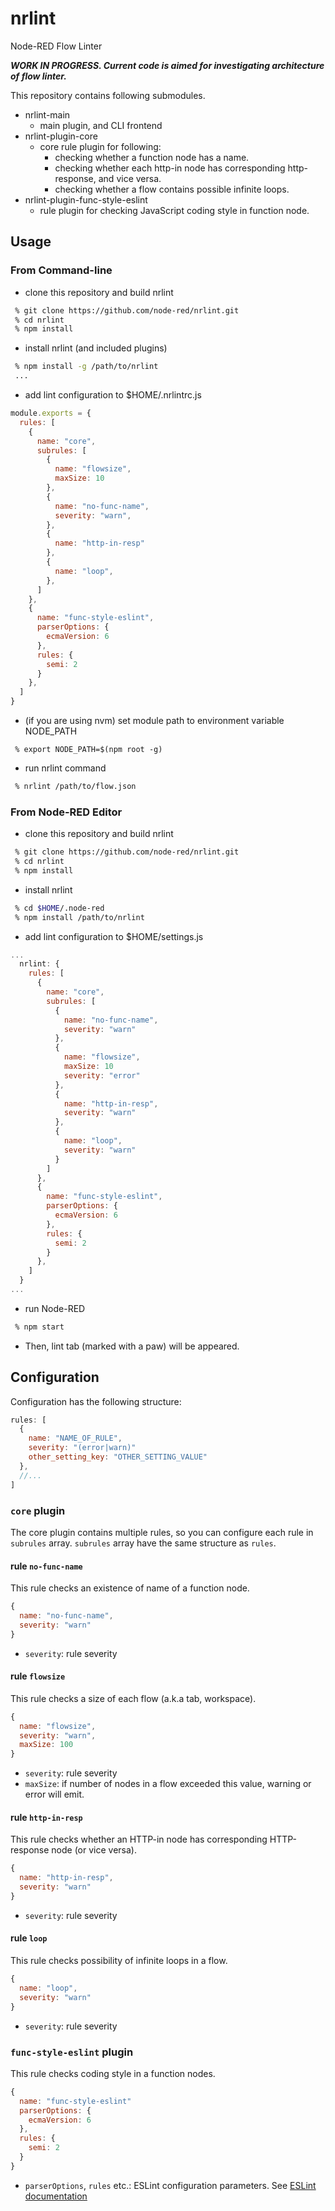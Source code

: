 # nrlint
Node-RED Flow Linter

_**WORK IN PROGRESS.  Current code is aimed for investigating architecture of flow linter.**_ 

This repository contains following submodules.

- nrlint-main
  -  main plugin, and CLI frontend
- nrlint-plugin-core
  - core rule plugin for following: 
    - checking whether a function node has a name.
    - checking whether each http-in node has corresponding http-response, and vice versa.
    - checking whether a flow contains possible infinite loops.
- nrlint-plugin-func-style-eslint
  - rule plugin for checking JavaScript coding style in function node.

## Usage

### From Command-line
- clone this repository and build nrlint
```sh
 % git clone https://github.com/node-red/nrlint.git
 % cd nrlint
 % npm install

```
- install nrlint (and included plugins)
```sh
 % npm install -g /path/to/nrlint
 ...
```
- add lint configuration to $HOME/.nrlintrc.js
```js
module.exports = {
  rules: [
    {
      name: "core",
      subrules: [
        {
          name: "flowsize",
          maxSize: 10
        },
        {
          name: "no-func-name",
          severity: "warn",
        },
        {
          name: "http-in-resp"
        },
        {
          name: "loop",
        },
      ]
    },
    {
      name: "func-style-eslint",
      parserOptions: {
        ecmaVersion: 6
      },
      rules: {
        semi: 2
      }
    },
  ]
}
```
- (if you are using nvm) set module path to environment variable NODE_PATH
```
 % export NODE_PATH=$(npm root -g)
```

- run nrlint command
```sh
 % nrlint /path/to/flow.json
```

### From Node-RED Editor

- clone this repository and build nrlint
```sh
 % git clone https://github.com/node-red/nrlint.git
 % cd nrlint
 % npm install
```
- install nrlint 
```sh
 % cd $HOME/.node-red
 % npm install /path/to/nrlint
```
- add lint configuration to $HOME/settings.js
```js
...
  nrlint: {
    rules: [
      {
        name: "core",
        subrules: [
          {
            name: "no-func-name",
            severity: "warn"
          },
          {
            name: "flowsize",
            maxSize: 10
            severity: "error"
          },
          {
            name: "http-in-resp",
            severity: "warn"
          },
          {
            name: "loop",
            severity: "warn"
          }
        ]
      },
      {
        name: "func-style-eslint",
        parserOptions: {
          ecmaVersion: 6
        },
        rules: {
          semi: 2
        }
      },
    ]
  }
...
```
- run Node-RED
```sh
 % npm start
```
- Then, lint tab (marked with a paw) will be appeared.

## Configuration

Configuration has the following structure:
```js
rules: [
  {
    name: "NAME_OF_RULE",
    severity: "(error|warn)"
    other_setting_key: "OTHER_SETTING_VALUE"
  },
  //...
]
```
### `core` plugin

The core plugin contains multiple rules, so you can configure each rule in `subrules` array.
`subrules` array have the same structure as `rules`.

#### rule `no-func-name`
This rule checks an existence of name of a function node.
```js
{
  name: "no-func-name",
  severity: "warn"
}
```
- `severity`: rule severity

#### rule `flowsize`
This rule checks a size of each flow (a.k.a tab, workspace).
```js
{
  name: "flowsize",
  severity: "warn",
  maxSize: 100
}
```
- `severity`: rule severity
- `maxSize`: if number of nodes in a flow exceeded this value, warning or error will emit.

#### rule `http-in-resp`
This rule checks whether an HTTP-in node has corresponding HTTP-response node (or vice versa).
```js
{
  name: "http-in-resp",
  severity: "warn"
}
```
- `severity`: rule severity

#### rule `loop`
This rule checks possibility of infinite loops in a flow.
```js
{
  name: "loop",
  severity: "warn"
}
```
- `severity`: rule severity

### `func-style-eslint` plugin
This rule checks coding style in a function nodes.
```js
{
  name: "func-style-eslint"
  parserOptions: {
    ecmaVersion: 6
  },
  rules: {
    semi: 2
  }
}
```
- `parserOptions`, `rules` etc.: ESLint configuration parameters.  See [ESLint documentation](https://eslint.org/docs/user-guide/configuring/)

